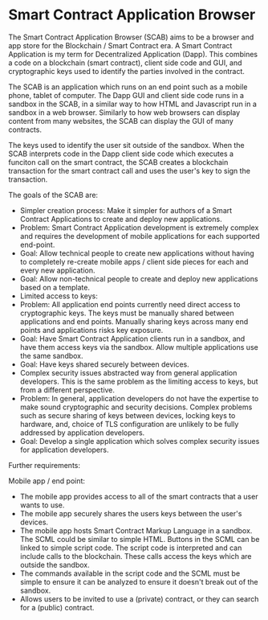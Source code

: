 # Smart Contract Application Browser

The Smart Contract Application Browser (SCAB) aims to be a browser and app store for the Blockchain / Smart Contract era. A Smart Contract Application is my term for Decentralized Application (Dapp). This combines a code on a blockchain (smart contract), client side code and GUI, and cryptographic keys used to identify the parties involved in the contract.

The SCAB is an application which runs on an end point such as a mobile phone, tablet of computer. The Dapp GUI and client side code runs in a sandbox in the SCAB, in a similar way to how HTML and Javascript run in a sandbox in a web browser. Similarly to how web browsers can display content from many websites, the SCAB can display the GUI of many contracts.

The keys used to identify the user sit outside of the sandbox. When the SCAB interprets code in the Dapp client side code which executes a funciton call on the smart contract, the SCAB creates a blockchain transaction for the smart contract call and uses the user's key to sign the transaction. 

The goals of the SCAB are:

* Simpler creation process: Make it simpler for authors of a Smart Contract Applications to create and deploy new applications.
 * Problem: Smart Contract Application development is extremely complex and requires the development of mobile applications for each supported end-point. 
 * Goal: Allow technical people to create new applications without having to completely re-create mobile apps / client side pieces for each and every new application.
 * Goal: Allow non-technical people to create and deploy new applications based on a template.
* Limited access to keys:
 * Problem: All application end points currently need direct access to cryptographic keys. The keys must be manually shared between applications and end points. Manually sharing keys across many end points and applications risks key exposure.
 * Goal: Have Smart Contract Application clients run in a sandbox, and have them access keys via the sandbox. Allow multiple applications use the same sandbox.
 * Goal: Have keys shared securely between devices. 
* Complex security issues abstracted way from general application developers. This is the same problem as the limiting access to keys, but from a different perspective. 
 * Problem: In general, application developers do not have the expertise to make sound cryptographic and security decisions. Complex problems such as secure sharing of keys between devices, locking keys to hardware, and, choice of TLS configuration are unlikely to be fully addressed by application developers.
 * Goal: Develop a single application which solves complex security issues for application developers.

Further requirements:

Mobile app / end point:
* The mobile app provides access to all of the smart contracts that a user wants to use.
* The mobile app securely shares the users keys between the user's devices.
* The mobile app hosts Smart Contract Markup Language in a sandbox. The SCML could be similar to simple HTML. Buttons in the SCML can be linked to simple script code. The script code is interpreted and can include calls to the blockchain. These calls access the keys which are outside the sandbox.
* The commands available in the script code and the SCML must be simple to ensure it can be analyzed to ensure it doesn't break out of the sandbox.
* Allows users to be invited to use a (private) contract, or they can search for a (public) contract.

